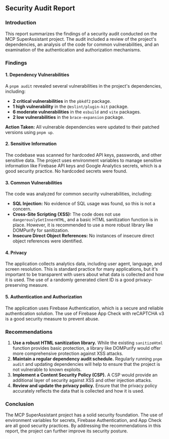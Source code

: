 ## Security Audit Report

### Introduction

This report summarizes the findings of a security audit conducted on the MCP SuperAssistant project. The audit included a review of the project's dependencies, an analysis of the code for common vulnerabilities, and an examination of the authentication and authorization mechanisms.

### Findings

#### 1. Dependency Vulnerabilities

A `pnpm audit` revealed several vulnerabilities in the project's dependencies, including:

* **2 critical vulnerabilities** in the `pbkdf2` package.
* **1 high vulnerability** in the `@eslint/plugin-kit` package.
* **6 moderate vulnerabilities** in the `esbuild` and `vite` packages.
* **2 low vulnerabilities** in the `brace-expansion` package.

**Action Taken:** All vulnerable dependencies were updated to their patched versions using `pnpm up`.

#### 2. Sensitive Information

The codebase was scanned for hardcoded API keys, passwords, and other sensitive data. The project uses environment variables to manage sensitive information like Firebase API keys and Google Analytics secrets, which is a good security practice. No hardcoded secrets were found.

#### 3. Common Vulnerabilities

The code was analyzed for common security vulnerabilities, including:

* **SQL Injection:** No evidence of SQL usage was found, so this is not a concern.
* **Cross-Site Scripting (XSS):** The code does not use `dangerouslySetInnerHTML`, and a basic HTML sanitization function is in place. However, it is recommended to use a more robust library like DOMPurify for sanitization.
* **Insecure Direct Object References:** No instances of insecure direct object references were identified.

#### 4. Privacy

The application collects analytics data, including user agent, language, and screen resolution. This is standard practice for many applications, but it's important to be transparent with users about what data is collected and how it is used. The use of a randomly generated client ID is a good privacy-preserving measure.

#### 5. Authentication and Authorization

The application uses Firebase Authentication, which is a secure and reliable authentication solution. The use of Firebase App Check with reCAPTCHA v3 is a good security measure to prevent abuse.

### Recommendations

1.  **Use a robust HTML sanitization library.** While the existing `sanitizeHtml` function provides basic protection, a library like DOMPurify would offer more comprehensive protection against XSS attacks.
2.  **Maintain a regular dependency audit schedule.** Regularly running `pnpm audit` and updating dependencies will help to ensure that the project is not vulnerable to known exploits.
3.  **Implement a Content Security Policy (CSP).** A CSP would provide an additional layer of security against XSS and other injection attacks.
4.  **Review and update the privacy policy.** Ensure that the privacy policy accurately reflects the data that is collected and how it is used.

### Conclusion

The MCP SuperAssistant project has a solid security foundation. The use of environment variables for secrets, Firebase Authentication, and App Check are all good security practices. By addressing the recommendations in this report, the project can further improve its security posture.
